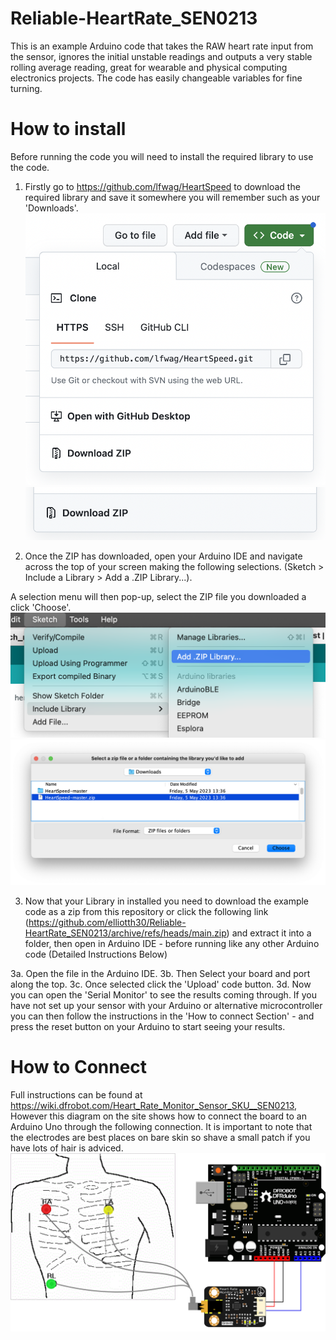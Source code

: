 # Reliable-HeartRate_SEN0213
This is an example Arduino code that takes the RAW heart rate input from the sensor, ignores the initial unstable readings and outputs a very stable rolling average reading, great for wearable and physical computing electronics projects. The code has easily changeable variables for fine turning.

# How to install
Before running the code you will need to install the required library to use the code.
1. Firstly go to https://github.com/lfwag/HeartSpeed to download the required library and save it somewhere you will remember such as your 'Downloads'.
![](https://github.com/elliotth30/Reliable-HeartRate_SEN0213/blob/main/README_Images/_Download_Library.png)
![](https://github.com/elliotth30/Reliable-HeartRate_SEN0213/blob/main/README_Images/_Download_ZIP.png)

2. Once the ZIP has downloaded, open your Arduino IDE and navigate across the top of your screen making the following selections.
(Sketch > Include a Library > Add a .ZIP Library...). 

A selection menu will then pop-up, select the ZIP file you downloaded a click 'Choose'.
![](https://github.com/elliotth30/Reliable-HeartRate_SEN0213/blob/main/README_Images/_Select_ZIP_1.png)
![](https://github.com/elliotth30/Reliable-HeartRate_SEN0213/blob/main/README_Images/_Select_ZIP_2.png)

3. Now that your Library in installed you need to download the example code as a zip from this repository or click the following link (https://github.com/elliotth30/Reliable-HeartRate_SEN0213/archive/refs/heads/main.zip) and extract it into a folder, then open in Arduino IDE - before running like any other Arduino code (Detailed Instructions Below)

3a. Open the file in the Arduino IDE.
3b. Then Select your board and port along the top.
3c. Once selected click the 'Upload' code button.
3d. Now you can open the 'Serial Monitor' to see the results coming through. If you have not set up your sensor with your Arduino or alternative microcontroller you can then follow the instructions in the 'How to connect Section' - and press the reset button on your Arduino to start seeing your results.

# How to Connect
Full instructions can be found at https://wiki.dfrobot.com/Heart_Rate_Monitor_Sensor_SKU__SEN0213, However this diagram on the site shows how to connect the board to an Arduino Uno through the following connection.
It is important to note that the electrodes are best places on bare skin so shave a small patch if you have lots of hair is adviced.
![](https://github.com/elliotth30/Reliable-HeartRate_SEN0213/blob/main/README_Images/_dfrobot_Connections.png)
